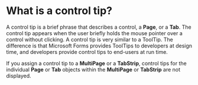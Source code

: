 
# What is a control tip?

A control tip is a brief phrase that describes a control, a  **Page**, or a **Tab**. The control tip appears when the user briefly holds the mouse pointer over a control without clicking. A control tip is very similar to a ToolTip. The difference is that Microsoft Forms provides ToolTips to developers at design time, and developers provide control tips to end-users at run time.

If you assign a control tip to a  **MultiPage** or a **TabStrip**, control tips for the individual **Page** or **Tab** objects within the **MultiPage** or **TabStrip** are not displayed.
